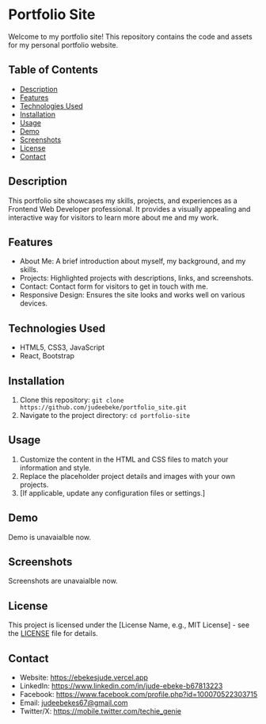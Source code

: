 # Portfolio Site

Welcome to my portfolio site! This repository contains the code and assets for my personal portfolio website.

## Table of Contents

- [Description](#description)
- [Features](#features)
- [Technologies Used](#technologies-used)
- [Installation](#installation)
- [Usage](#usage)
- [Demo](#demo)
- [Screenshots](#screenshots)
- [License](#license)
- [Contact](#contact)

## Description

This portfolio site showcases my skills, projects, and experiences as a Frontend Web Developer professional. It provides a visually appealing and interactive way for visitors to learn more about me and my work.

## Features

- About Me: A brief introduction about myself, my background, and my skills.
- Projects: Highlighted projects with descriptions, links, and screenshots.
- Contact: Contact form for visitors to get in touch with me.
- Responsive Design: Ensures the site looks and works well on various devices.

## Technologies Used

- HTML5, CSS3, JavaScript
- React, Bootstrap

## Installation

1. Clone this repository: `git clone https://github.com/judeebeke/portfolio_site.git`
2. Navigate to the project directory: `cd portfolio-site`

## Usage

1. Customize the content in the HTML and CSS files to match your information and style.
2. Replace the placeholder project details and images with your own projects.
3. [If applicable, update any configuration files or settings.]

## Demo

Demo is unavaialble now.

## Screenshots

Screenshots are unavaialble now.

## License

This project is licensed under the [License Name, e.g., MIT License] - see the [LICENSE](LICENSE) file for details.

## Contact

- Website: https://ebekesjude.vercel.app
- LinkedIn: https://www.linkedin.com/in/jude-ebeke-b67813223
- Facebook: https://www.facebook.com/profile.php?id=100070522303715
- Email: judeebekes67@gmail.com
- Twitter/X: https://mobile.twitter.com/techie_genie

